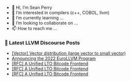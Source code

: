 - 👋 Hi, I’m Sean Perry
- 👀 I’m interested in compilers (c++, COBOL, llvm)
- 🌱 I’m currently learning ...
- 💞️ I’m looking to collaborate on ...
- 📫 How to reach me ...

<!---
s66perry/s66perry is a ✨ special ✨ repository because its `README.md` (this file) appears on your GitHub profile.
You can click the Preview link to take a look at your changes.
--->
### 📕 Latest LLVM Discourse Posts

<!-- DISCOURSE-LLVM:START -->
- [[Vector] Vector distribution &lpar;large vector to small vector&rpar;](https://discourse.llvm.org/t/vector-vector-distribution-large-vector-to-small-vector/1983?page=2#post_29)
- [Announcing the 2022 EuroLLVM Program](https://discourse.llvm.org/t/announcing-the-2022-eurollvm-program/61741#post_2)
- [[RFC] A Unified LTO Bitcode Frontend](https://discourse.llvm.org/t/rfc-a-unified-lto-bitcode-frontend/61774#post_13)
- [[RFC] A Unified LTO Bitcode Frontend](https://discourse.llvm.org/t/rfc-a-unified-lto-bitcode-frontend/61774#post_12)
- [[RFC] A Unified LTO Bitcode Frontend](https://discourse.llvm.org/t/rfc-a-unified-lto-bitcode-frontend/61774#post_11)
<!-- DISCOURSE-LLVM:END -->

